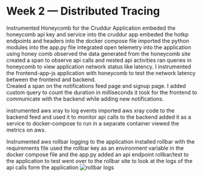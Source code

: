 # Week 2 — Distributed Tracing

Instrumented Honeycomb for the Cruddur Application
embeded the honeycomb api key and service into the cruddur app
embeded the hotkp endpoints and headers into the docker compose file
imported the python modules into the app.py file
integrated open telemetry into the application using honey comb
observed the data generated from the honeycomb site
created a span to observe api calls and nested api activities
ran queries in honeycomb to view application network status like latency.
I instrumented the frontend-app-js application with honeycomb to test the network latency between the frontend and backend.  
Created a span on the notifications feed page and signup page.
I added custom query to count the duration in milliseconds it took for the frontend to communicate with the backend while adding new notifications.


instrumented aws xray to log events
imported aws xray code to the backend feed and used it to monitor api calls to the backend
added it as a service to docker-compose to run in a separate container
viewed the metrics on aws.


Instrumented aws rollbar logging to the application
installed rollbar with the requirements file
used the rollbar key as an environment variable in the docker compose file and the app.py
added an api endpoint rollbar/test to the application to test 
went over to the rollbar site to look at the logs of the api calls form the application
![rollbar logs](https://user-images.githubusercontent.com/30091409/224404700-bca12d91-1408-4494-8037-9aa327a131c2.PNG)
